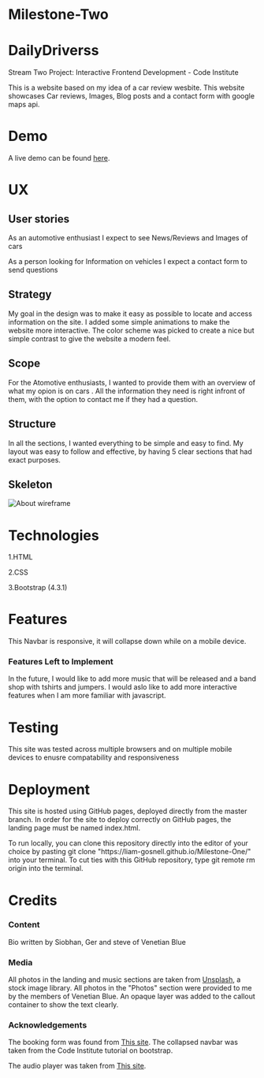 # Milestone-Two

# DailyDriverss
<p>Stream Two Project: Interactive Frontend Development - Code Institute<p>

<p> This is a website based on my idea of a car review wesbite.
This website showcases Car reviews, Images, Blog posts and a contact form with google maps api.
</p>


# Demo 

A live demo can be found [here](https://dailydriverss.com/).


# UX

<h2>User stories</h2>

<p>As an automotive enthusiast I expect to see News/Reviews and Images of cars</p>
<p>As a person looking for Information on vehicles I expect a contact form to send questions</p>

<h2>Strategy</h2>
<p>My goal in the design was to make it easy as possible to locate and access information on the site.
I added some simple animations to make the website more interactive. 
The color scheme was picked to create a nice but simple contrast to give the website a modern feel. </p>


<h2>Scope</h2>
<p>For the Atomotive enthusiasts, I wanted to provide them with an overview of what my opion is on cars . All the information they need 
is right infront of them, with the option to contact me if they had a question. </p>

<h2>Structure</h2>
<p>In all the sections, I wanted everything to be simple and easy to find. My layout was easy to follow and effective, 
by having 5 clear sections that had exact purposes. </p>


<h2>Skeleton</h2>



![About wireframe](https://raw.githubusercontent.com/Liam-gosnell/Milestone-One/master/wireframes/wireone.png "About wireframe")


# Technologies

<p>1.HTML</p>
<p>2.CSS</p>
<p>3.Bootstrap (4.3.1)</p>


# Features

<p>This Navbar is responsive, it will collapse down while on a mobile device.</p>

<h3>Features Left to Implement</h3>

<p>In the future, I would like to add more music that will be released and a band shop with tshirts and jumpers.
I would aslo like to add more interactive features when I am more familiar with javascript.
</p>


# Testing

<p>This site was tested across multiple browsers and on multiple mobile devices to enusre compatability and responsiveness</p>


# Deployment

<p>This site is hosted using GitHub pages, deployed directly from the master branch. 
In order for the site to deploy correctly on GitHub pages, the landing page must be named index.html.</p>

<p>To run locally, you can clone this repository directly into the editor of your choice 
by pasting git clone  "https://liam-gosnell.github.io/Milestone-One/" into your terminal. 
To cut ties with this GitHub repository, type git remote rm origin into the terminal.
</p>


# Credits
<h3>Content</h3>

<p>Bio written by Siobhan, Ger and steve of Venetian Blue</p>

<h3>Media</h3>

<p>All photos in the landing and music sections are taken from <a href="https://unsplash.com/">Unsplash</a>, a stock image library.
All photos in the "Photos" section were provided to me by the members of Venetian Blue. An opaque layer was added to the callout
container to show the text clearly.

</p>

<h3>Acknowledgements</h3>

<p>The booking form was found from <a href="https://bootsnipp.com/snippets/qr1zR">This site</a>.
The collapsed navbar was taken from the Code Institute tutorial on bootstrap.
 </p>

 <p>The audio player was taken from  <a href="https://www.w3schools.com/tags/tag_audio.asp">This site</a>.

 </p>